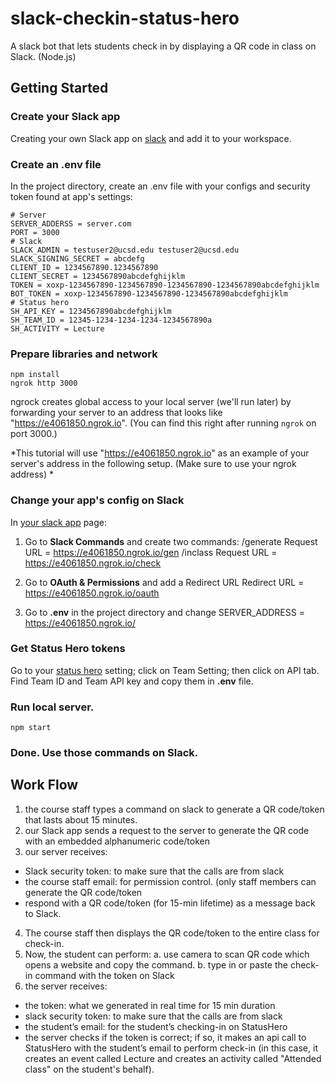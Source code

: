 # slack-checkin-status-hero
A slack bot that lets students check in by displaying a QR code in class on Slack. (Node.js)

## Getting Started
### Create your Slack app
Creating your own Slack app on [slack](https://api.slack.com/apps) and add it to your workspace. 
### Create an .env file
In the project directory, create an .env file with your configs and security token found at app's settings:
```
# Server
SERVER_ADDERSS = server.com
PORT = 3000
# Slack
SLACK_ADMIN = testuser2@ucsd.edu testuser2@ucsd.edu
SLACK_SIGNING_SECRET = abcdefg
CLIENT_ID = 1234567890.1234567890
CLIENT_SECRET = 1234567890abcdefghijklm
TOKEN = xoxp-1234567890-1234567890-1234567890-1234567890abcdefghijklm
BOT_TOKEN = xoxp-1234567890-1234567890-1234567890abcdefghijklm
# Status hero
SH_API_KEY = 1234567890abcdefghijklm
SH_TEAM_ID = 12345-1234-1234-1234-1234567890a
SH_ACTIVITY = Lecture
```
### Prepare libraries and network
```
npm install
ngrok http 3000
```
ngrock creates global access to your local server (we'll run later) by forwarding your server to an address that looks like "https://e4061850.ngrok.io". (You can find this right after running ```ngrok``` on port 3000.)

*This tutorial will use "https://e4061850.ngrok.io" as an example of your server's address in the following setup. (Make sure to use your ngrok address) *
### Change your app's config on Slack 
In [your slack app](https://api.slack.com/apps) page: 
1. Go to **Slack Commands** and create two commands:
    /generate
        Request URL = https://e4061850.ngrok.io/gen
    /inclass
        Request URL = https://e4061850.ngrok.io/check

2. Go to **OAuth & Permissions** and add a Redirect URL
        Redirect URL = https://e4061850.ngrok.io/oauth

3. Go to **.env** in the project directory and change 
        SERVER_ADDRESS = https://e4061850.ngrok.io/

### Get Status Hero tokens
Go to your [status hero](https://statushero.com) setting; click on Team Setting; then click on API tab. Find Team ID and Team API key and copy them in **.env** file.

### Run local server. 
```
npm start
```
### Done. Use those commands on Slack.

## Work Flow

1. the course staff types a command on slack to generate a QR code/token that lasts about 15 minutes.
2. our Slack app sends a request to the server to generate the QR code with an embedded alphanumeric code/token
3. our server receives:
- Slack security token: to make sure that the calls are from slack 
- the course staff email:  for permission control. (only staff members can generate the QR code/token
- respond with a QR code/token (for 15-min lifetime) as a message back to Slack. 
4. The course staff then displays the QR code/token to the entire class for check-in.
5. Now, the student can perform: 
a. use camera to scan QR code which opens a website and copy the command.
b. type in or paste the check-in command with the token on Slack
6. the server receives:
- the token: what we generated in real time for 15 min duration
- slack security token: to make sure that the calls are from slack 
- the student’s email: for the student’s checking-in on StatusHero
- the server checks if the token is correct; if so, it makes an api call to StatusHero with the student’s email to perform check-in (in this case, it creates an event called Lecture and creates an activity called "Attended class" on the student's behalf).
